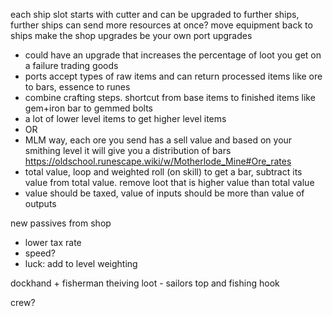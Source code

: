 each ship slot starts with cutter and can be upgraded to further ships, further ships can send more resources at once?
move equipment back to ships
make the shop upgrades be your own port upgrades
- could have an upgrade that increases the percentage of loot you get on a failure
trading goods
- ports accept types of raw items and can return processed items like ore to bars, essence to runes
- combine crafting steps. shortcut from base items to finished items like gem+iron bar to gemmed bolts
- a lot of lower level items to get higher level items
- OR
- MLM way, each ore you send has a sell value and based on your smithing level it will give you a distribution of bars
https://oldschool.runescape.wiki/w/Motherlode_Mine#Ore_rates
- total value, loop and weighted roll (on skill) to get a bar, subtract its value from total value. remove loot that is higher value than total value
- value should be taxed, value of inputs should be more than value of outputs

new passives from shop
- lower tax rate
- speed?
- luck: add to level weighting

dockhand + fisherman theiving loot - sailors top and fishing hook

crew?
